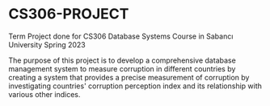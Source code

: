 # CS306-PROJECT
Term Project done for CS306 Database Systems Course in Sabancı University Spring 2023


The purpose of this project is to develop a comprehensive database management system to measure corruption in different countries by creating a system that provides a precise measurement of corruption by investigating countries' corruption perception index and its relationship with various other indices.

